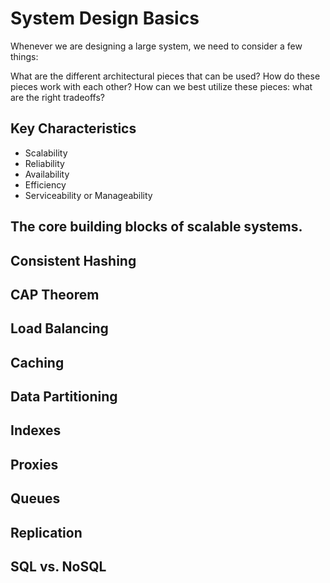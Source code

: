 # System Design Basics

Whenever we are designing a large system, we need to consider a few things:

What are the different architectural pieces that can be used?
How do these pieces work with each other?
How can we best utilize these pieces: what are the right tradeoffs?

## Key Characteristics
- Scalability
- Reliability
- Availability
- Efficiency
- Serviceability or Manageability

## The core building blocks of scalable systems.
## Consistent Hashing

## CAP Theorem

## Load Balancing

## Caching

## Data Partitioning

## Indexes

## Proxies

## Queues

## Replication

## SQL vs. NoSQL